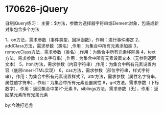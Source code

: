 # 170626-jQuery
自制jQuery练习：
主要：$方法，参数为选择器字符串或Element对象，包装成新对象包含多个方法

1，on方法，需求参数（事件类型，回掉函数），作用：进行事件绑定
2，addClass方法，需求参数（类名）,作用：为集合中所有元素添加类
3，removeClass方法，需求参数（类名）,作用：为集合中所有元素移除类
4，text方法，需求参数（文本字符串）,作用：为集合中所有元素设置文本（无参则返回文本）
5，html方法，需求参数（内容字符串）,作用：为集合中所有元素设置内容（底层innerHTML实现）
6，css方法，需求参数（部位字符串，样式字符串），作用：为集合中所有元素设置样式
7，attr方法，需求参数（属性名字符串，属性值字符串），作用：为集合中所有元素设置属性
8，get方法，需求参数（下标数字），作用：返回集合中第i个元素
9，siblings方法，需求参数（无），作用：返回某元素所有兄弟元素


by:今晚打老虎
